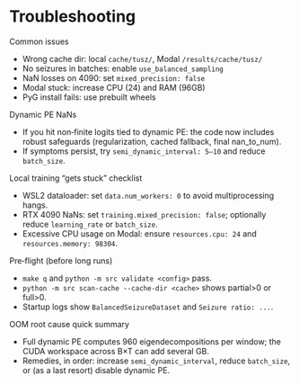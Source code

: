 # Troubleshooting

Common issues

- Wrong cache dir: local `cache/tusz/`, Modal `/results/cache/tusz/`
- No seizures in batches: enable `use_balanced_sampling`
- NaN losses on 4090: set `mixed_precision: false`
- Modal stuck: increase CPU (24) and RAM (96GB)
- PyG install fails: use prebuilt wheels

Dynamic PE NaNs

- If you hit non‑finite logits tied to dynamic PE: the code now includes robust safeguards (regularization, cached fallback, final nan_to_num).
- If symptoms persist, try `semi_dynamic_interval: 5–10` and reduce `batch_size`.

Local training “gets stuck” checklist

- WSL2 dataloader: set `data.num_workers: 0` to avoid multiprocessing hangs.
- RTX 4090 NaNs: set `training.mixed_precision: false`; optionally reduce `learning_rate` or `batch_size`.
- Excessive CPU usage on Modal: ensure `resources.cpu: 24` and `resources.memory: 98304`.

Pre‑flight (before long runs)

- `make q` and `python -m src validate <config>` pass.
- `python -m src scan-cache --cache-dir <cache>` shows partial>0 or full>0.
- Startup logs show `BalancedSeizureDataset` and `Seizure ratio: ...`.

OOM root cause quick summary

- Full dynamic PE computes 960 eigendecompositions per window; the CUDA workspace across B×T can add several GB.
- Remedies, in order: increase `semi_dynamic_interval`, reduce `batch_size`, or (as a last resort) disable dynamic PE.
